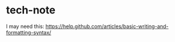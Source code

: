 # tech-note

I may need this:
https://help.github.com/articles/basic-writing-and-formatting-syntax/
